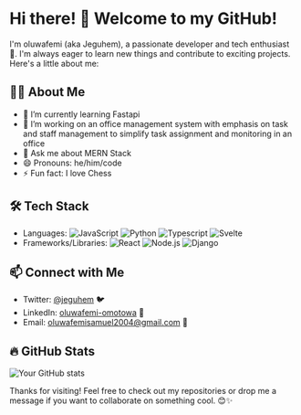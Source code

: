 # Hi there! 👋 Welcome to my GitHub! 

I'm oluwafemi (aka Jeguhem), a passionate developer and tech enthusiast 🚀. I'm always eager to learn new things and contribute to exciting projects. Here's a little about me:

## 👨‍💻 About Me
- 🌱 I’m currently learning Fastapi 
- 🔭 I’m working on an office management system with emphasis on task and staff management to simplify task assignment and monitoring in an office
- 💬 Ask me about  MERN Stack
- 😄 Pronouns: he/him/code 
- ⚡ Fun fact: I love Chess 

## 🛠️ Tech Stack
- Languages: ![JavaScript](https://img.shields.io/badge/-JavaScript-eee?style=flat-square&logo=javascript) ![Python](https://img.shields.io/badge/-Python-eee?style=flat-square&logo=python) ![Typescript](https://img.shields.io/badge/-Typescript-eee?style=flat-square&logo=typescript) ![Svelte](https://img.shields.io/badge/-Svelte-eee?style=flat-square&logo=svelte)
- Frameworks/Libraries: ![React](https://img.shields.io/badge/-React-eee?style=flat-square&logo=react) ![Node.js](https://img.shields.io/badge/-Node.js-eee?style=flat-square&logo=node.js) ![Django](https://img.shields.io/badge/-Django-eee?style=flat-square&logo=Django)

## 📫 Connect with Me
- Twitter: [@jeguhem](https://x.com/jeguhem) 🐦
- LinkedIn: [oluwafemi-omotowa](https://www.linkedin.com/in/oluwafemi-omotowa/) 💼
- Email: oluwafemisamuel2004@gmail.com 📧

## 🔥 GitHub Stats

![Your GitHub stats](https://github-readme-stats.vercel.app/api?username=jeguhem&show_icons=true&theme=radical)

Thanks for visiting! Feel free to check out my repositories or drop me a message if you want to collaborate on something cool. 😊✨
